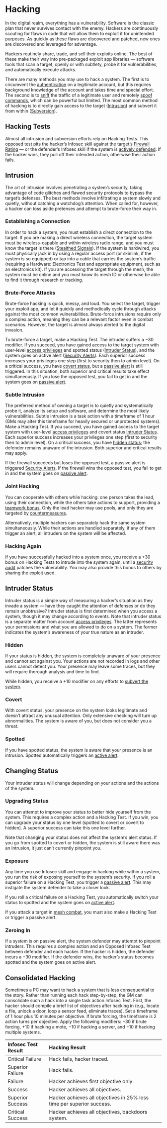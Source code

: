 # Hacking

In the digital realm, everything has a vulnerability. Software is the classic plan that never survives contact with the enemy. Hackers are continuously scouting for flaws in code that will allow them to exploit it for unintended purposes. As quickly as these flaws are discovered and patched, new ones are discovered and leveraged for advantage.

Hackers routinely share, trade, and sell their exploits online. The best of these make their way into pre-packaged exploit app libraries — software tools that scan a target, openly or with subtlety, probe it for vulnerabilities, and automatically execute attacks.

There are many methods you may use to hack a system. The first is to circumvent the [authentication](../13/05-authentication-and-encryption.md) on a legitimate account, but this requires background knowledge of the account and takes time and special effort. The second is to [sniff](../13/04-devices-apps-and-links.md#sniffing) the traffic of a legitimate user and remotely [spoof commands](../13/05-authentication-and-encryption.md#spoofing), which can be powerful but limited. The most common method of hacking is to directly gain access to the target ([Intrusion](../13/11-hacking.md#intrusion)) and subvert it from within ([Subversion](../13/13-system-subversion.md)).

## Hacking Tests

Almost all intrusion and subversion efforts rely on Hacking Tests. This opposed test pits the hacker’s Infosec skill against the target’s [Firewall Rating](../13/12-countermeasures.md#firewall-ratings) — or the defender’s Infosec skill if the system is [actively defended](../13/12-countermeasures.md#active-defense). If the hacker wins, they pull off their intended action, otherwise their action fails.

## Intrusion

The art of intrusion involves penetrating a system’s security, taking advantage of code glitches and flawed security protocols to bypass the target’s defenses. The best methods involve infiltrating a system slowly and quietly, without catching a watchdog’s attention. When called for, however, a hacker can toss aside pretenses and attempt to brute-force their way in.

### Establishing a Connection

In order to hack a system, you must establish a direct connection to the target. If you are making a direct wireless connection, the target system must be wireless-capable and within wireless radio range, and you must know the target is there ([Stealthed Signals](../13/04-devices-apps-and-links.md#stealthed-signals)). If the system is hardwired, you must physically jack in by using a regular access port (or skinlink, if the system is so equipped) or tap into a cable that carries the system’s traffic (requiring a Hardware: Electronics Test and appropriate equipment, such as an electronics kit). If you are accessing the target through the mesh, the system must be online and you must know its mesh ID or otherwise be able to find it through research or tracking.

### Brute-Force Attacks

Brute-force hacking is quick, messy, and loud. You select the target, trigger your exploit app, and let it quickly and methodically cycle through attacks against the most common vulnerabilities. Brute-force intrusions require only a complex action, meaning they can be a relevant factor even in combat scenarios. However, the target is almost always alerted to the digital invasion.

To brute-force a target, make a Hacking Test. The intruder suffers a −30 modifier. If you succeed, you have gained access to the target system with user-level [access privileges](../13/05-authentication-and-encryption.md#accounts--access-privileges) and spotted status ([Intruder Status](../13/11-hacking.md#intruder-status)), and the system goes on active alert ([Security Alerts](../13/12-countermeasures.md#security-alerts)). Each superior success increases your privileges one step (first to security then to admin level). On a critical success, you have [covert status](../13/11-hacking.md#covert), but a [passive alert](../13/12-countermeasures.md#passive-alert) is still triggered. In this situation, both superior and critical results take effect simultaneously. If you lose the opposed test, you fail to get in and the system goes on [passive alert](../13/12-countermeasures.md#passive-alert).

### Subtle Intrusion

The preferred method of owning a target is to quietly and systematically probe it, analyze its setup and software, and determine the most likely vulnerabilities. Subtle intrusion is a task action with a timeframe of 1 hour (GMs may alter this timeframe for heavily secured or unprotected systems). Make a Hacking Test. If you succeed, you have gained access to the target system with user-level [access privileges](../13/05-authentication-and-encryption.md#accounts--access-privileges) and covert status [Intruder Status](../13/11-hacking.md#intruder-status). Each superior success increases your privileges one step (first to security then to admin level). On a critical success, you have [hidden status](../13/11-hacking.md#hidden); the defender remains unaware of the intrusion. Both superior and critical results may apply.

If the firewall succeeds but loses the opposed test, a passive alert is triggered [Security Alerts](../13/12-countermeasures.md#security-alerts). If the firewall wins the opposed test, you fail to get in and the system goes on [passive alert](../13/12-countermeasures.md#passive-alert).

### Joint Hacking

You can cooperate with others while hacking: one person takes the lead, using their connection, while the others take actions to support, providing a [teamwork bonus](../03/01-how-to-play.md#teamwork). Only the lead hacker may use pools, and only they are targeted by [countermeasures](../13/12-countermeasures.md).

Alternatively, multiple hackers can separately hack the same system simultaneously. While their actions are handled separately, if any of them trigger an alert, all intruders on the system will be affected.

### Hacking Again

If you have successfully hacked into a system once, you receive a +30 bonus on Hacking Tests to intrude into the system again, until a [security audit](../13/12-countermeasures.md#security-audits) patches the vulnerability. You may also provide this bonus to others by sharing the exploit used.

## Intruder Status

Intruder status is a simple way of measuring a hacker’s situation as they invade a system — have they caught the attention of defenses or do they remain unobtrusive? Intruder status is first determined when you access a system, though it may change according to events. Note that intruder status is a separate matter from account [access privileges](../13/05-authentication-and-encryption.md#accounts--access-privileges). The latter represents your permissions and what you are allowed to do on a system. The former indicates the system’s awareness of your true nature as an intruder.

### Hidden

If your status is hidden, the system is completely unaware of your presence and cannot act against you. Your actions are not recorded in logs and other users cannot detect you. Your presence may leave some traces, but they will require thorough analysis and time to find.

While hidden, you receive a +10 modifier on any efforts to [subvert the system](../13/13-system-subversion.md).

### Covert

With covert status, your presence on the system looks legitimate and doesn’t attract any unusual attention. Only extensive checking will turn up abnormalities. The system is aware of you, but does not consider you a threat.

### Spotted

If you have spotted status, the system is aware that your presence is an intrusion. Spotted automatically triggers an [active alert](../13/12-countermeasures.md#active-alert).

## Changing Status

Your intruder status will change depending on your actions and the actions of the system.

### Upgrading Status

You can attempt to improve your status to better hide yourself from the system. This requires a complex action and a Hacking Test. If you win, you can upgrade your status by one level (spotted to covert or covert to hidden). A superior success can take this one level further.

Note that changing your status does not affect the system’s alert status. If you go from spotted to covert or hidden, the system is still aware there was an intrusion, it just can’t currently pinpoint you.

### Exposure

Any time you use Infosec skill and engage in hacking while within a system, you run the risk of exposing yourself to the system’s security. If you roll a superior failure on a Hacking Test, you trigger a [passive alert](../13/12-countermeasures.md#passive-alert). This may instigate the system defender to take a closer look.

If you roll a critical failure on a Hacking Test, you automatically switch your status to spotted and the system goes on [active alert](../13/12-countermeasures.md#active-alert).

If you attack a target in [mesh combat](../13/14-mesh-combat.md), you must also make a Hacking Test or trigger a passive alert.

### Zeroing In

If a system is on passive alert, the system defender may attempt to pinpoint intruders. This requires a complex action and an Opposed Infosec Test between defender and each hacker. If the hacker is hidden, the defender incurs a −30 modifier. If the defender wins, the hacker’s status becomes spotted and the system goes on active alert.

<!-- CLEANED blockquote -->

## Consolidated Hacking

Sometimes a PC may want to hack a system that is less consequential to the story. Rather than running each hack step-by-step, the GM can consolidate such a hack into a single task action Infosec Test. First, the hacker should compile a brief list of objectives after hacking in (e.g., locate a file, unlock a door, loop a sensor feed, eliminate traces). Set a timeframe of 1 hour plus 10 minutes per objective. If brute forcing, the timeframe is 2 action turns per objective. Apply the following modifiers: −30 if brute forcing, +10 if hacking a mote, −10 if hacking a server, and −10 if hacking multiple systems.

| Infosec Test Result | Hacking Result                                                        |
| :------------------ | :-------------------------------------------------------------------- |
| Critical Failure    | Hack fails, hacker traced.                                            |
| Superior Failure    | Hack fails.                                                           |
| Failure             | Hacker achieves first objective only.                                 |
| Success             | Hacker achieves all objectives.                                       |
| Superior Success    | Hacker achieves all objectives in 25% less time per superior success. |
| Critical Success    | Hacker achieves all objectives, backdoors system.                     |

<!-- CLEANED /blockquote -->
